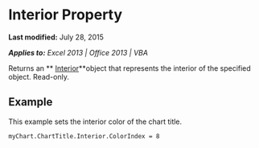 
# Interior Property

 **Last modified:** July 28, 2015

 _**Applies to:** Excel 2013 | Office 2013 | VBA_

Returns an  ** [Interior](13a4801e-f121-2a43-cd61-cf3ac9325197.md)**object that represents the interior of the specified object. Read-only.


## Example

This example sets the interior color of the chart title.


```
myChart.ChartTitle.Interior.ColorIndex = 8
```


